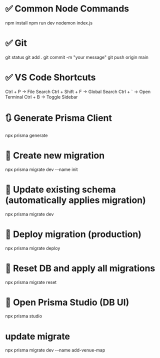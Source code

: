 # ✅ Common Node Commands
npm install
npm run dev
nodemon index.js

# ✅ Git
git status
git add .
git commit -m "your message"
git push origin main

# ✅ VS Code Shortcuts
Ctrl + P → File Search
Ctrl + Shift + F → Global Search
Ctrl + ` → Open Terminal
Ctrl + B → Toggle Sidebar


# 🔃 Generate Prisma Client
npx prisma generate

# 🧱 Create new migration
npx prisma migrate dev --name init

# 🔄 Update existing schema (automatically applies migration)
npx prisma migrate dev

# 🏁 Deploy migration (production)
npx prisma migrate deploy

# 🧹 Reset DB and apply all migrations
npx prisma migrate reset

# 📂 Open Prisma Studio (DB UI)
npx prisma studio

# update migrate
npx prisma migrate dev --name add-venue-map

